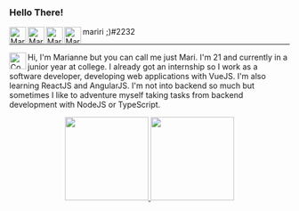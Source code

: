 <h3>Hello There!</h3>

<div>
  <a href="https://www.linkedin.com/in/mariannebravo/">
    <img src="https://cdn-icons-png.flaticon.com/512/725/725337.png" width="30px" align="left" alt="Marianne | LinkedIn" />
  </a>

  <a href="https://open.spotify.com/user/21zbwwl2ln3hrc6xbjgeavjxi?si=1ef49fb003ee4ecf">
    <img src="https://cdn-icons-png.flaticon.com/512/725/725281.png" width="30px" align="left" alt="Marianne | Spotify" />
  </a>
  
  <a href="https://www.instagram.com/marrrrrrrianne/">
    <img src="https://cdn-icons-png.flaticon.com/512/725/725278.png" width="30px" align="left" alt="Marianne | Instagram" />
  </a>

  <img src="https://cdn-icons-png.flaticon.com/512/356/356060.png" width="30px" align="left" alt="Marianne | Discord" />
  <span>mariri ;)#2232</span>
</div>

<hr />

<div>
  <p>
    <img src="https://cdn-icons.flaticon.com/png/512/534/premium/534621.png?token=exp=1638997466~hmac=5855fdaca16d6018e20306489131a084" width="30px" align="left" alt="Coding" />
    Hi, I'm Marianne but you can call me just Mari. I'm 21 and currently in a junior year at college. I already got an internship so I work as a software developer, developing web applications with VueJS.
    I'm also learning ReactJS and AngularJS. I'm not into backend so much but sometimes I like to adventure myself taking tasks from backend development with NodeJS or TypeScript.
  </p>
</div>

<div align="center">
  <a href="https://github.com/mariannebravo">
  <img height="150em" src="https://github-readme-stats.vercel.app/api?username=mariannebravo&show_icons=true&theme=dracula&include_all_commits=true&count_private=true"/>
  <img height="150em" src="https://github-readme-stats.vercel.app/api/top-langs/?username=mariannebravo&layout=compact&langs_count=7&theme=dracula"/>
</div>
